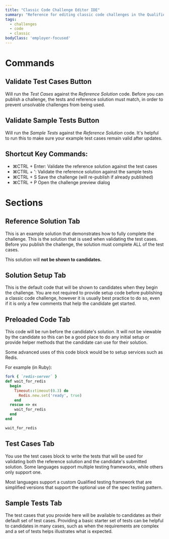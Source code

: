 ```yaml
---
title: "Classic Code Challenge Editor IDE"
summary: "Reference for editing classic code challenges in the Qualified online IDE"
tags:
  - challenges
  - code
  - classic
bodyClass: 'employer-focused'
---
```


# Commands

## Validate Test Cases Button

Will run the *Test Cases* against the *Reference Solution* code. Before you can publish a challenge, the tests and reference solution must match, in order to prevent unsolvable challenges from being used.

## Validate Sample Tests Button

Will run the *Sample Tests* against the *Reference Solution* code. It's helpful to run this to make sure your example test cases remain valid after updates.

## Shortcut Key Commands:

- <span class="shortcut-hint"><span class="mac-os-only" title="Command">&#8984;</span><span class="not-mac-os-only">CTRL</span> + Enter</span>: Validate the reference solution against the test cases
- <span class="shortcut-hint"><span class="mac-os-only" title="Command">&#8984;</span><span class="not-mac-os-only">CTRL</span> + '</span>: Validate the reference solution against the sample tests
- <span class="shortcut-hint"><span class="mac-os-only" title="Command">&#8984;</span><span class="not-mac-os-only">CTRL</span> + S</span> Save the challenge (will re-publish if already published)
- <span class="shortcut-hint"><span class="mac-os-only" title="Command">&#8984;</span><span class="not-mac-os-only">CTRL</span> + P</span> Open the challenge preview dialog


# Sections

## Reference Solution Tab

This is an example solution that demonstrates how to fully complete the challenge. This is the solution that is used when validating the test cases. Before you publish the challenge, the solution must complete ALL of the test cases.

This solution will **not be shown to candidates.**

## Solution Setup Tab

This is the default code that will be shown to candidates when they begin the challenge. You are not required to provide setup code before publishing a classic code challenge, however it is usually best practice to do so, even if it is only a few comments that help the candidate get started.

## Preloaded Code Tab

This code will be run before the candidate's solution. It will not be viewable by the candidate so this can be a good place to do any initial setup or provide helper methods that the candidate can use for their solution.

Some advanced uses of this code block would be to setup services such as Redis.

For example (in Ruby):

```ruby
fork { `redis-server` }
def wait_for_redis
  begin
    Timeout::timeout(0.3) do
      Redis.new.set('ready', true)
    end
  rescue => ex
    wait_for_redis
  end
end

wait_for_redis
```

## Test Cases Tab

You use the test cases block to write the tests that will be used for validating both the reference solution and the candidate's submitted solution. Some languages support multiple testing frameworks, while others only support one.

Most languages support a custom Qualified testing framework that are simplified versions that support the optional use of the spec testing pattern.

## Sample Tests Tab

The test cases that you provide here will be available to candidates as their default set of test cases. Providing a basic starter set of tests can be helpful to candidates in many cases, such as when the requirements are complex and a set of tests helps illustrates what is expected.
